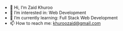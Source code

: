- 👋 Hi, I’m Zaid Khuroo
- 👀 I’m interested in: Web Development
- 🌱 I’m currently learning: Full Stack Web Development
- 📫 How to reach me: khuroozaid@gmail.com

<!---
zaidkhuroo/zaidkhuroo is a ✨ special ✨ repository because its `README.md` (this file) appears on your GitHub profile.
You can click the Preview link to take a look at your changes.
--->
